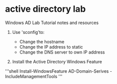 # active directory lab
Windows AD Lab Tutorial notes and resources

1. Use 'sconfig'to:
    - Change the hostname
    - Change the IP address to static
    - Change the DNS server to own IP address

2. Install the Active Directory Windows Feature

'''shell
Install-WindowsFeature AD-Domain-Serives -IncludeManagementTools
'''
